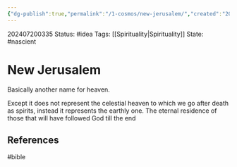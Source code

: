 ```yaml
---
{"dg-publish":true,"permalink":"/1-cosmos/new-jerusalem/","created":"2024-08-31T23:47:15.063-04:00","updated":"2024-07-20T03:35:54.688-04:00"}
---
```


202407200335
Status: #idea
Tags: [[Spirituality\|Spirituality]]
State: #nascient
# New Jerusalem

Basically another name for heaven.

Except it does not represent the celestial heaven to which we go after death as spirits, instead it represents the earthly one. The eternal residence of those that will have followed God till the end


## References


#bible